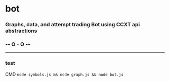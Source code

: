 # bot
### Graphs, data, and attempt trading Bot using CCXT api abstractions

### -- O - O --
_________________

### test

CMD
``node symbols.js && node graph.js && node bot.js ``